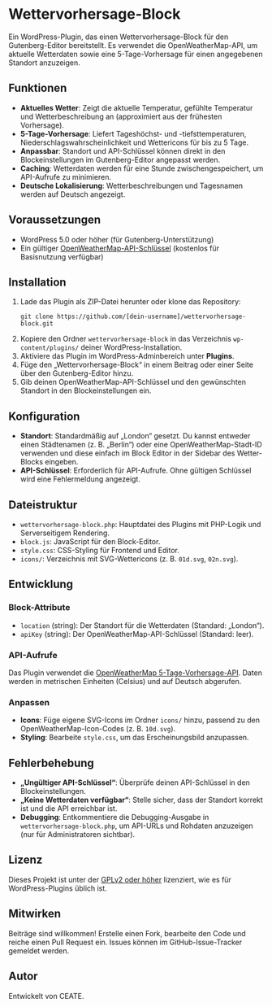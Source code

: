 # Wettervorhersage-Block

Ein WordPress-Plugin, das einen Wettervorhersage-Block für den Gutenberg-Editor bereitstellt. Es verwendet die OpenWeatherMap-API, um aktuelle Wetterdaten sowie eine 5-Tage-Vorhersage für einen angegebenen Standort anzuzeigen.

## Funktionen

- **Aktuelles Wetter**: Zeigt die aktuelle Temperatur, gefühlte Temperatur und Wetterbeschreibung an (approximiert aus der frühesten Vorhersage).
- **5-Tage-Vorhersage**: Liefert Tageshöchst- und -tiefsttemperaturen, Niederschlagswahrscheinlichkeit und Wettericons für bis zu 5 Tage.
- **Anpassbar**: Standort und API-Schlüssel können direkt in den Blockeinstellungen im Gutenberg-Editor angepasst werden.
- **Caching**: Wetterdaten werden für eine Stunde zwischengespeichert, um API-Aufrufe zu minimieren.
- **Deutsche Lokalisierung**: Wetterbeschreibungen und Tagesnamen werden auf Deutsch angezeigt.

## Voraussetzungen

- WordPress 5.0 oder höher (für Gutenberg-Unterstützung)
- Ein gültiger [OpenWeatherMap-API-Schlüssel](https://openweathermap.org/api) (kostenlos für Basisnutzung verfügbar)

## Installation

1. Lade das Plugin als ZIP-Datei herunter oder klone das Repository:
   ```
   git clone https://github.com/[dein-username]/wettervorhersage-block.git
   ```
2. Kopiere den Ordner `wettervorhersage-block` in das Verzeichnis `wp-content/plugins/` deiner WordPress-Installation.
3. Aktiviere das Plugin im WordPress-Adminbereich unter **Plugins**.
4. Füge den „Wettervorhersage-Block“ in einem Beitrag oder einer Seite über den Gutenberg-Editor hinzu.
5. Gib deinen OpenWeatherMap-API-Schlüssel und den gewünschten Standort in den Blockeinstellungen ein.

## Konfiguration

- **Standort**: Standardmäßig auf „London“ gesetzt. Du kannst entweder einen Städtenamen (z. B. „Berlin“) oder eine OpenWeatherMap-Stadt-ID verwenden und diese einfach im Block Editor in der Sidebar des Wetter-Blocks eingeben.
- **API-Schlüssel**: Erforderlich für API-Aufrufe. Ohne gültigen Schlüssel wird eine Fehlermeldung angezeigt.

## Dateistruktur

- `wettervorhersage-block.php`: Hauptdatei des Plugins mit PHP-Logik und Serverseitigem Rendering.
- `block.js`: JavaScript für den Block-Editor.
- `style.css`: CSS-Styling für Frontend und Editor.
- `icons/`: Verzeichnis mit SVG-Wettericons (z. B. `01d.svg`, `02n.svg`).

## Entwicklung

### Block-Attribute

- `location` (string): Der Standort für die Wetterdaten (Standard: „London“).
- `apiKey` (string): Der OpenWeatherMap-API-Schlüssel (Standard: leer).

### API-Aufrufe

Das Plugin verwendet die [OpenWeatherMap 5-Tage-Vorhersage-API](https://openweathermap.org/forecast5). Daten werden in metrischen Einheiten (Celsius) und auf Deutsch abgerufen.

### Anpassen

- **Icons**: Füge eigene SVG-Icons im Ordner `icons/` hinzu, passend zu den OpenWeatherMap-Icon-Codes (z. B. `10d.svg`).
- **Styling**: Bearbeite `style.css`, um das Erscheinungsbild anzupassen.

## Fehlerbehebung

- **„Ungültiger API-Schlüssel“**: Überprüfe deinen API-Schlüssel in den Blockeinstellungen.
- **„Keine Wetterdaten verfügbar“**: Stelle sicher, dass der Standort korrekt ist und die API erreichbar ist.
- **Debugging**: Entkommentiere die Debugging-Ausgabe in `wettervorhersage-block.php`, um API-URLs und Rohdaten anzuzeigen (nur für Administratoren sichtbar).

## Lizenz

Dieses Projekt ist unter der [GPLv2 oder höher](https://www.gnu.org/licenses/gpl-2.0.html) lizenziert, wie es für WordPress-Plugins üblich ist.

## Mitwirken

Beiträge sind willkommen! Erstelle einen Fork, bearbeite den Code und reiche einen Pull Request ein. Issues können im GitHub-Issue-Tracker gemeldet werden.

## Autor

Entwickelt von CEATE.
